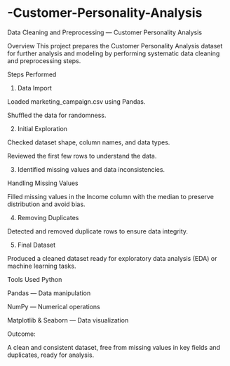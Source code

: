 # -Customer-Personality-Analysis
Data Cleaning and Preprocessing — Customer Personality Analysis

Overview
This project prepares the Customer Personality Analysis dataset for further analysis and modeling by performing systematic data cleaning and preprocessing steps.

Steps Performed

1. Data Import

Loaded marketing_campaign.csv using Pandas.

 Shuffled the data for randomness.

2. Initial Exploration

Checked dataset shape, column names, and data types.

Reviewed the first few rows to understand the data.

3. Identified missing values and data inconsistencies.

Handling Missing Values

Filled missing values in the Income column with the median to preserve distribution and avoid bias.

4. Removing Duplicates

Detected and removed duplicate rows to ensure data integrity.

5. Final Dataset

Produced a cleaned dataset ready for exploratory data analysis (EDA) or machine learning tasks.

Tools Used
Python

Pandas — Data manipulation

NumPy — Numerical operations

Matplotlib & Seaborn — Data visualization

Outcome:

 A clean and consistent dataset, free from missing values in key fields and duplicates, ready for analysis.
